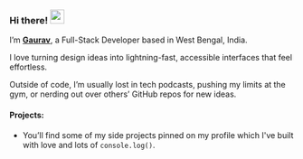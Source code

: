 ### Hi there! <img src="https://emojis.slackmojis.com/emojis/images/1536351075/4594/blob-wave.gif" width="25"/>

I’m [**Gaurav**](https://gauravsingh.co.in/), a Full-Stack Developer based in West Bengal, India.

I love turning design ideas into lightning-fast, accessible interfaces that feel effortless.

Outside of code, I’m usually lost in tech podcasts, pushing my limits at the gym, or nerding out over others’ GitHub repos for new ideas.

#### Projects:

* You’ll find some of my side projects pinned on my profile which I've built with love and lots of `console.log()`.
